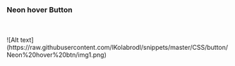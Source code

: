 ### Neon hover Button



</br>
</br>
![Alt text](https://raw.githubusercontent.com/lKolabrodl/snippets/master/CSS/button/Neon%20hover%20btn/img1.png)

